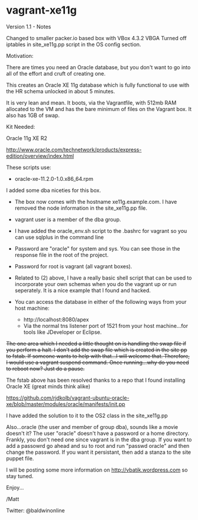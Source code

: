 vagrant-xe11g
=============

Version 1.1 - Notes

Changed to smaller packer.io based box with VBox 4.3.2 VBGA
Turned off iptables in site_xe11g.pp script in the OS config section.



Motivation:

There are times you need an Oracle database, but you don't want to go into all of the effort and cruft of creating one.

This creates an Oracle XE 11g database which is fully functional to use with the HR schema unlocked in about 5 minutes.

It is very lean and mean.  It boots, via the Vagrantfile, with 512mb RAM allocated to the VM and has the bare minimum of files on the Vagrant box.
It also has 1GB of swap.

Kit Needed:

Oracle 11g XE R2

http://www.oracle.com/technetwork/products/express-edition/overview/index.html

These scripts use:

- oracle-xe-11.2.0-1.0.x86_64.rpm

I added some dba niceties for this box.

- The box now comes with the hostname xe11g.example.com.  I have removed the node information in the site_xe11g.pp file.
- vagrant user is a member of the dba group.
- I have added the oracle_env.sh script to the .bashrc for vagrant so you can use sqlplus in the command line
- Password are "oracle" for system and sys.  You can see those in the response file in the root of the project.
- Password for root is vagrant (all vagrant boxes).
- Related to (2) above, I have a really basic shell script that can be used to incorporate your own schemas when you do the vagrant up or run seperately.  It is a nice example that I found and hacked.
- You can access the database in either of the following ways from your host machine:

  - http://localhost:8080/apex
  - Via the normal tns listener port of 1521 from your host machine...for tools like JDeveloper or Eclipse.

~~The one area which I needed a little thought on is handling the swap file if you perform a halt.  I don't add the swap file which is created in the site pp to fstab.  If someone wants to help with that...I will welcome that.  Therefore, I would use a vagrant suspend command. Once running...why do you need to reboot now?  Just do a pause.~~

The fstab above has been resolved thanks to a repo that I found installing Oracle XE (great minds think alike)

https://github.com/rjdkolb/vagrant-ubuntu-oracle-xe/blob/master/modules/oracle/manifests/init.pp

I have added the solution to it to the OS2 class in the site_xe11g.pp

Also...oracle (the user and member of group dba), sounds like a movie doesn't it?  The user "oracle" doesn't have a password or a home directory.  Frankly, you don't need one since vagrant is in the dba group.  If you want to add a passowrd go ahead and su to root and run "passwd oracle" and then change the password.  If you want it persistant, then add a stanza to the site puppet file. 

I will be posting some more information on http://vbatik.wordpress.com so stay tuned. 

Enjoy...

/Matt

Twitter: @baldwinonline




